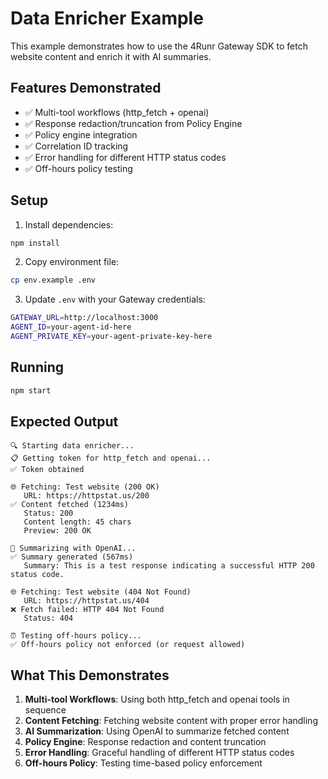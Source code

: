 # Data Enricher Example

This example demonstrates how to use the 4Runr Gateway SDK to fetch website content and enrich it with AI summaries.

## Features Demonstrated

- ✅ Multi-tool workflows (http_fetch + openai)
- ✅ Response redaction/truncation from Policy Engine
- ✅ Policy engine integration
- ✅ Correlation ID tracking
- ✅ Error handling for different HTTP status codes
- ✅ Off-hours policy testing

## Setup

1. Install dependencies:
```bash
npm install
```

2. Copy environment file:
```bash
cp env.example .env
```

3. Update `.env` with your Gateway credentials:
```bash
GATEWAY_URL=http://localhost:3000
AGENT_ID=your-agent-id-here
AGENT_PRIVATE_KEY=your-agent-private-key-here
```

## Running

```bash
npm start
```

## Expected Output

```
🔍 Starting data enricher...
📋 Getting token for http_fetch and openai...
✅ Token obtained

🌐 Fetching: Test website (200 OK)
   URL: https://httpstat.us/200
✅ Content fetched (1234ms)
   Status: 200
   Content length: 45 chars
   Preview: 200 OK

🤖 Summarizing with OpenAI...
✅ Summary generated (567ms)
   Summary: This is a test response indicating a successful HTTP 200 status code.

🌐 Fetching: Test website (404 Not Found)
   URL: https://httpstat.us/404
❌ Fetch failed: HTTP 404 Not Found
   Status: 404

⏰ Testing off-hours policy...
✅ Off-hours policy not enforced (or request allowed)
```

## What This Demonstrates

1. **Multi-tool Workflows**: Using both http_fetch and openai tools in sequence
2. **Content Fetching**: Fetching website content with proper error handling
3. **AI Summarization**: Using OpenAI to summarize fetched content
4. **Policy Engine**: Response redaction and content truncation
5. **Error Handling**: Graceful handling of different HTTP status codes
6. **Off-hours Policy**: Testing time-based policy enforcement
